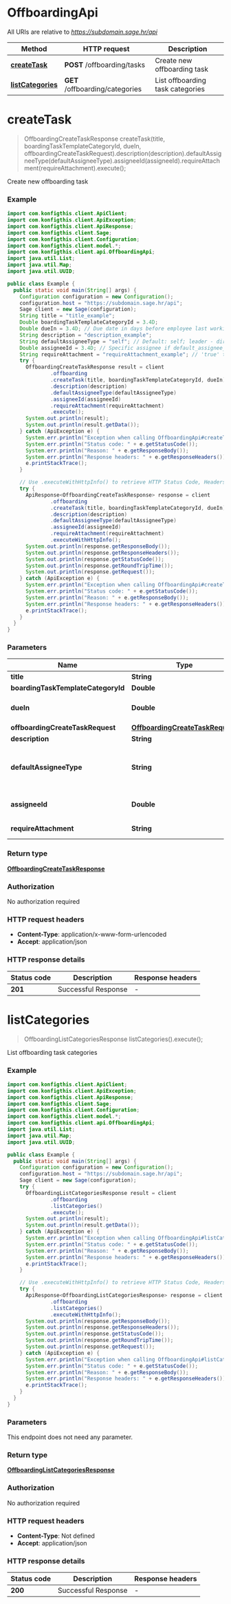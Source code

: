 # OffboardingApi

All URIs are relative to *https://subdomain.sage.hr/api*

| Method | HTTP request | Description |
|------------- | ------------- | -------------|
| [**createTask**](OffboardingApi.md#createTask) | **POST** /offboarding/tasks | Create new offboarding task |
| [**listCategories**](OffboardingApi.md#listCategories) | **GET** /offboarding/categories | List offboarding task categories |


<a name="createTask"></a>
# **createTask**
> OffboardingCreateTaskResponse createTask(title, boardingTaskTemplateCategoryId, dueIn, offboardingCreateTaskRequest).description(description).defaultAssigneeType(defaultAssigneeType).assigneeId(assigneeId).requireAttachment(requireAttachment).execute();

Create new offboarding task

### Example
```java
import com.konfigthis.client.ApiClient;
import com.konfigthis.client.ApiException;
import com.konfigthis.client.ApiResponse;
import com.konfigthis.client.Sage;
import com.konfigthis.client.Configuration;
import com.konfigthis.client.model.*;
import com.konfigthis.client.api.OffboardingApi;
import java.util.List;
import java.util.Map;
import java.util.UUID;

public class Example {
  public static void main(String[] args) {
    Configuration configuration = new Configuration();
    configuration.host = "https://subdomain.sage.hr/api";
    Sage client = new Sage(configuration);
    String title = "title_example";
    Double boardingTaskTemplateCategoryId = 3.4D;
    Double dueIn = 3.4D; // Due date in days before employee last working day
    String description = "description_example";
    String defaultAssigneeType = "self"; // Default: self; leader - direct manager; employee - specific employee via assignee_id
    Double assigneeId = 3.4D; // Specific assignee if default_assignee_type is 'employee'
    String requireAttachment = "requireAttachment_example"; // 'true' to enabled required attachment
    try {
      OffboardingCreateTaskResponse result = client
              .offboarding
              .createTask(title, boardingTaskTemplateCategoryId, dueIn)
              .description(description)
              .defaultAssigneeType(defaultAssigneeType)
              .assigneeId(assigneeId)
              .requireAttachment(requireAttachment)
              .execute();
      System.out.println(result);
      System.out.println(result.getData());
    } catch (ApiException e) {
      System.err.println("Exception when calling OffboardingApi#createTask");
      System.err.println("Status code: " + e.getStatusCode());
      System.err.println("Reason: " + e.getResponseBody());
      System.err.println("Response headers: " + e.getResponseHeaders());
      e.printStackTrace();
    }

    // Use .executeWithHttpInfo() to retrieve HTTP Status Code, Headers and Request
    try {
      ApiResponse<OffboardingCreateTaskResponse> response = client
              .offboarding
              .createTask(title, boardingTaskTemplateCategoryId, dueIn)
              .description(description)
              .defaultAssigneeType(defaultAssigneeType)
              .assigneeId(assigneeId)
              .requireAttachment(requireAttachment)
              .executeWithHttpInfo();
      System.out.println(response.getResponseBody());
      System.out.println(response.getResponseHeaders());
      System.out.println(response.getStatusCode());
      System.out.println(response.getRoundTripTime());
      System.out.println(response.getRequest());
    } catch (ApiException e) {
      System.err.println("Exception when calling OffboardingApi#createTask");
      System.err.println("Status code: " + e.getStatusCode());
      System.err.println("Reason: " + e.getResponseBody());
      System.err.println("Response headers: " + e.getResponseHeaders());
      e.printStackTrace();
    }
  }
}

```

### Parameters

| Name | Type | Description  | Notes |
|------------- | ------------- | ------------- | -------------|
| **title** | **String**|  | |
| **boardingTaskTemplateCategoryId** | **Double**|  | |
| **dueIn** | **Double**| Due date in days before employee last working day | |
| **offboardingCreateTaskRequest** | [**OffboardingCreateTaskRequest**](OffboardingCreateTaskRequest.md)|  | |
| **description** | **String**|  | [optional] |
| **defaultAssigneeType** | **String**| Default: self; leader - direct manager; employee - specific employee via assignee_id | [optional] [enum: self, leader, employee] |
| **assigneeId** | **Double**| Specific assignee if default_assignee_type is &#39;employee&#39; | [optional] |
| **requireAttachment** | **String**| &#39;true&#39; to enabled required attachment | [optional] |

### Return type

[**OffboardingCreateTaskResponse**](OffboardingCreateTaskResponse.md)

### Authorization

No authorization required

### HTTP request headers

 - **Content-Type**: application/x-www-form-urlencoded
 - **Accept**: application/json

### HTTP response details
| Status code | Description | Response headers |
|-------------|-------------|------------------|
| **201** | Successful Response |  -  |

<a name="listCategories"></a>
# **listCategories**
> OffboardingListCategoriesResponse listCategories().execute();

List offboarding task categories

### Example
```java
import com.konfigthis.client.ApiClient;
import com.konfigthis.client.ApiException;
import com.konfigthis.client.ApiResponse;
import com.konfigthis.client.Sage;
import com.konfigthis.client.Configuration;
import com.konfigthis.client.model.*;
import com.konfigthis.client.api.OffboardingApi;
import java.util.List;
import java.util.Map;
import java.util.UUID;

public class Example {
  public static void main(String[] args) {
    Configuration configuration = new Configuration();
    configuration.host = "https://subdomain.sage.hr/api";
    Sage client = new Sage(configuration);
    try {
      OffboardingListCategoriesResponse result = client
              .offboarding
              .listCategories()
              .execute();
      System.out.println(result);
      System.out.println(result.getData());
    } catch (ApiException e) {
      System.err.println("Exception when calling OffboardingApi#listCategories");
      System.err.println("Status code: " + e.getStatusCode());
      System.err.println("Reason: " + e.getResponseBody());
      System.err.println("Response headers: " + e.getResponseHeaders());
      e.printStackTrace();
    }

    // Use .executeWithHttpInfo() to retrieve HTTP Status Code, Headers and Request
    try {
      ApiResponse<OffboardingListCategoriesResponse> response = client
              .offboarding
              .listCategories()
              .executeWithHttpInfo();
      System.out.println(response.getResponseBody());
      System.out.println(response.getResponseHeaders());
      System.out.println(response.getStatusCode());
      System.out.println(response.getRoundTripTime());
      System.out.println(response.getRequest());
    } catch (ApiException e) {
      System.err.println("Exception when calling OffboardingApi#listCategories");
      System.err.println("Status code: " + e.getStatusCode());
      System.err.println("Reason: " + e.getResponseBody());
      System.err.println("Response headers: " + e.getResponseHeaders());
      e.printStackTrace();
    }
  }
}

```

### Parameters
This endpoint does not need any parameter.

### Return type

[**OffboardingListCategoriesResponse**](OffboardingListCategoriesResponse.md)

### Authorization

No authorization required

### HTTP request headers

 - **Content-Type**: Not defined
 - **Accept**: application/json

### HTTP response details
| Status code | Description | Response headers |
|-------------|-------------|------------------|
| **200** | Successful Response |  -  |

